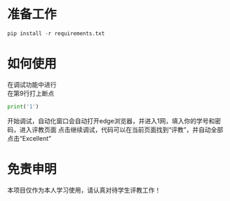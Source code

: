 # 准备工作
```python
pip install -r requirements.txt
```

# 如何使用
在调试功能中进行  
在第9行打上断点
```python
print('1')
```
开始调试，自动化窗口会自动打开edge浏览器，并进入1网，填入你的学号和密码，进入评教页面
点击继续调试，代码可以在当前页面找到“评教”，并自动全部点击“Excellent”

# 免责申明
本项目仅作为本人学习使用，请认真对待学生评教工作！
